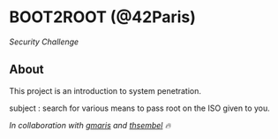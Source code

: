 # BOOT2ROOT (@42Paris)
*Security Challenge*

## About
This project is an introduction to system penetration.

subject : search for various means to pass root on the ISO given to you.

*In collaboration with [gmaris][1] and [thsembel][2] 🔥*

[1]: https://github.com/gmaris42
[2]: https://github.com/Gropopus
